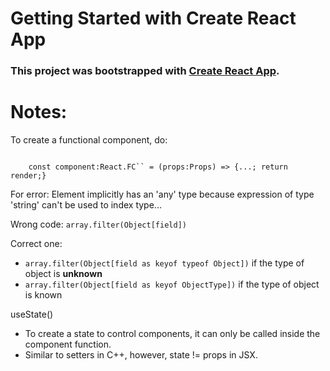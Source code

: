 # Getting Started with Create React App

### This project was bootstrapped with [Create React App](https://github.com/facebook/create-react-app).

# Notes:
To create a functional component, do: 

<code>
    const component:React.FC`<Props>` = (props:Props) => {...; return render;}
</code>  


For error: Element implicitly has an 'any' type because expression of type 'string' can't be used to index type...

Wrong code: <code>array.filter(Object[field])</code>

Correct one:
 - <code>array.filter(Object[field as keyof typeof Object])</code> if the type of object is <strong>unknown</strong>
 - <code>array.filter(Object[field as keyof ObjectType])</code> if the type of object is known

useState()

- To create a state to control components, it can only be called inside the component function. 
- Similar to setters in C++, however, state != props in JSX.